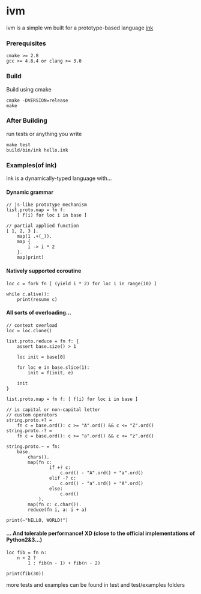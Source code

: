 # ivm
ivm is a simple vm built for a prototype-based language [ink](https://github.com/rod-lin/ink "ink")
<br>
### Prerequisites
    cmake >= 2.8
	gcc >= 4.8.4 or clang >= 3.0

### Build
Build using cmake

	cmake -DVERSION=release
	make

### After Building
run tests or anything you write

	make test
	build/bin/ink hello.ink

### Examples(of ink)
ink is a dynamically-typed language with...

#### Dynamic grammar
	
	// js-like prototype mechanism
	list.proto.map = fn f:
		[ f(i) for loc i in base ]

	// partial applied function
	[ 1, 2, 3 ].
		map(1 .+(_)).
		map {
			i -> i * 2
		}.
		map(print)


#### Natively supported coroutine

	loc c = fork fn [ (yield i * 2) for loc i in range(10) ]
	
	while c.alive():
		print(resume c)


#### All sorts of overloading...

	// context overload
	loc = loc.clone()

	list.proto.reduce = fn f: {
		assert base.size() > 1

		loc init = base[0]
		
		for loc e in base.slice(1):
			init = f(init, e)

		init
	}

	list.proto.map = fn f: [ f(i) for loc i in base ]

	// is capital or non-capital letter
	// custom operators
	string.proto.+? =
		fn c = base.ord(): c >= "A".ord() && c <= "Z".ord()
	string.proto.-? =
		fn c = base.ord(): c >= "a".ord() && c <= "z".ord()

	string.proto.~ = fn:
		base.
			chars().
			map(fn c:
					if +? c:
						c.ord() - "A".ord() + "a".ord()
					elif -? c:
						c.ord() - "a".ord() + "A".ord()
					else:
						c.ord()
				).
			map(fn c: c.char()).
			reduce(fn i, a: i + a)

	print(~"hELLO, WORLD!")

#### ... And tolerable performance! XD (close to the official implementations of Python2&3...)
	
	loc fib = fn n:
		n < 2 ?
			1 : fib(n - 1) + fib(n - 2)

	print(fib(30))

more tests and examples can be found in test and test/examples folders
